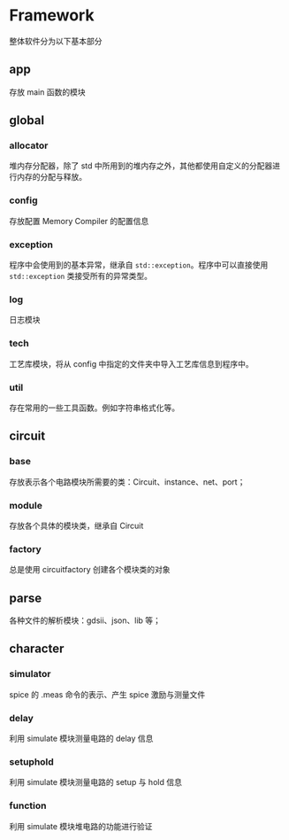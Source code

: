 # Framework

整体软件分为以下基本部分

## app

存放 main 函数的模块



## global

### allocator

堆内存分配器，除了 std 中所用到的堆内存之外，其他都使用自定义的分配器进行内存的分配与释放。

### config

存放配置 Memory Compiler 的配置信息

### exception

程序中会使用到的基本异常，继承自 `std::exception`。程序中可以直接使用 `std::exception` 类接受所有的异常类型。

### log

日志模块

### tech

工艺库模块，将从 config 中指定的文件夹中导入工艺库信息到程序中。

### util

存在常用的一些工具函数。例如字符串格式化等。



## circuit

### base

存放表示各个电路模块所需要的类：Circuit、instance、net、port；

### module

存放各个具体的模块类，继承自 Circuit

### factory

总是使用 circuitfactory 创建各个模块类的对象



## parse

各种文件的解析模块：gdsii、json、lib 等；



## character

### simulator

spice 的 .meas 命令的表示、产生 spice 激励与测量文件

### delay

利用 simulate 模块测量电路的 delay 信息

### setuphold

利用 simulate 模块测量电路的 setup 与 hold 信息

### function

利用 simulate 模块堆电路的功能进行验证

